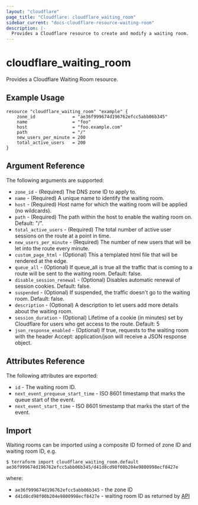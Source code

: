 ```yaml
---
layout: "cloudflare"
page_title: "Cloudflare: cloudflare_waiting_room"
sidebar_current: "docs-cloudflare-resource-waiting-room"
description: |-
  Provides a Cloudflare resource to create and modify a waiting room.
---
```


# cloudflare_waiting_room

Provides a Cloudflare Waiting Room resource.

## Example Usage

```hcl
resource "cloudflare_waiting_room" "example" {
    zone_id              = "ae36f999674d196762efcc5abb06b345"
    name                 = "foo"
    host                 = "foo.example.com"
    path                 = "/"
    new_users_per_minute = 200
    total_active_users   = 200
}
```

## Argument Reference

The following arguments are supported:

* `zone_id` - (Required) The DNS zone ID to apply to.
* `name` - (Required) A unique name to identify the waiting room.
* `host` - (Required) Host name for which the waiting room will be applied (no wildcards).
* `path` - (Required) The path within the host to enable the waiting room on. Default: "/".
* `total_active_users` - (Required) The total number of active user sessions on the route at a point in time.
* `new_users_per_minute` - (Required) The number of new users that will be let into the route every minute.
* `custom_page_html` - (Optional) This a templated html file that will be rendered at the edge.
* `queue_all` - (Optional) If queue_all is true all the traffic that is coming to a route will be sent to the waiting room. Default: false.
* `disable_session_renewal` - (Optional) Disables automatic renewal of session cookies. Default: false.
* `suspended` - (Optional) If suspended, the traffic doesn't go to the waiting room. Default: false.
* `description` - (Optional) A description to let users add more details about the waiting room.
* `session_duration` - (Optional) Lifetime of a cookie (in minutes) set by Cloudflare for users who get access to the route. Default: 5
* `json_response_enabled` - (Optional) If true, requests to the waiting room with the header Accept: application/json will receive a JSON response object.

## Attributes Reference

The following attributes are exported:

* `id` - The waiting room ID.
* `next_event_prequeue_start_time` - ISO 8601 timestamp that marks the queue start of the event.
* `next_event_start_time` - ISO 8601 timestamp that marks the start of the event.

## Import

Waiting rooms can be imported using a composite ID formed of zone ID and waiting room ID, e.g.

```
$ terraform import cloudflare_waiting_room.default ae36f999674d196762efcc5abb06b345/d41d8cd98f00b204e9800998ecf8427e
```

where:

* `ae36f999674d196762efcc5abb06b345` - the zone ID
* `d41d8cd98f00b204e9800998ecf8427e` - waiting room ID as returned by [API](https://api.cloudflare.com/#waiting-room-list-waiting-rooms)
